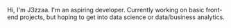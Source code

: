 Hi, I'm J3zzaa.
I'm an aspiring developer. 
Currently working on basic front-end projects, but hoping to get into data science or data/business analytics.
